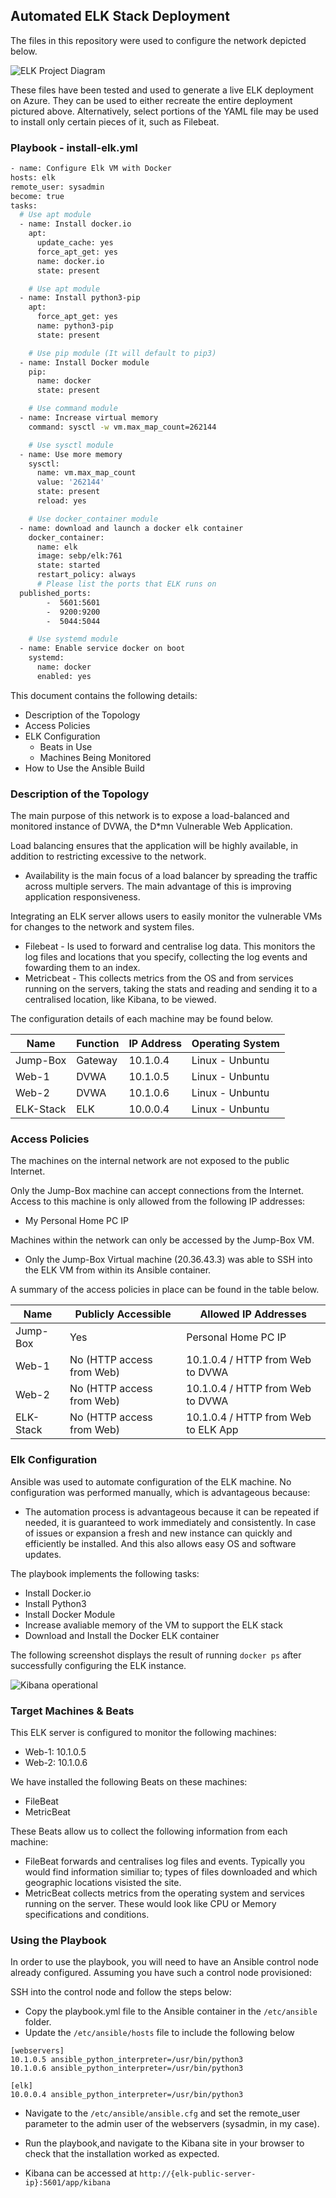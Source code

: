 ## Automated ELK Stack Deployment

The files in this repository were used to configure the network depicted below.

![ELK Project Diagram](./Diagrams/Project_Diagram.png)

These files have been tested and used to generate a live ELK deployment on Azure. They can be used to either recreate the entire deployment pictured above. Alternatively, select portions of the YAML file may be used to install only certain pieces of it, such as Filebeat.
### Playbook - install-elk.yml
  ``` bash
  - name: Configure Elk VM with Docker
  hosts: elk
  remote_user: sysadmin
  become: true
  tasks:
    # Use apt module
    - name: Install docker.io
      apt:
        update_cache: yes
        force_apt_get: yes
        name: docker.io
        state: present

      # Use apt module
    - name: Install python3-pip
      apt:
        force_apt_get: yes
        name: python3-pip
        state: present

      # Use pip module (It will default to pip3)
    - name: Install Docker module
      pip:
        name: docker
        state: present

      # Use command module
    - name: Increase virtual memory
      command: sysctl -w vm.max_map_count=262144

      # Use sysctl module
    - name: Use more memory
      sysctl:
        name: vm.max_map_count
        value: '262144'
        state: present
        reload: yes

      # Use docker_container module
    - name: download and launch a docker elk container
      docker_container:
        name: elk
        image: sebp/elk:761
        state: started
        restart_policy: always
        # Please list the ports that ELK runs on
	published_ports:
          -  5601:5601
          -  9200:9200
          -  5044:5044

      # Use systemd module
    - name: Enable service docker on boot
      systemd:
        name: docker
        enabled: yes  
```

This document contains the following details:
- Description of the Topology
- Access Policies
- ELK Configuration
  - Beats in Use
  - Machines Being Monitored
- How to Use the Ansible Build


### Description of the Topology

The main purpose of this network is to expose a load-balanced and monitored instance of DVWA, the D*mn Vulnerable Web Application.

Load balancing ensures that the application will be highly available, in addition to restricting excessive to the network.
- Availability is the main focus of a load balancer by spreading the traffic across multiple servers. The main advantage of this is improving application responsiveness.

Integrating an ELK server allows users to easily monitor the vulnerable VMs for changes to the network and system files.
- Filebeat - Is used to forward and centralise log data. This monitors the log files and locations that you specify, collecting the log events and fowarding them to an index.
- Metricbeat - This collects metrics from the OS and from services running on the servers, taking the stats and reading and sending it to a centralised location, like Kibana, to be viewed.

The configuration details of each machine may be found below.

| Name      | Function  | IP Address | Operating System |
|-----------|-----------|------------|------------------|
| Jump-Box  | Gateway   | 10.1.0.4   | Linux - Unbuntu  |
| Web-1     | DVWA      | 10.1.0.5   | Linux - Unbuntu  |
| Web-2     | DVWA      | 10.1.0.6   | Linux - Unbuntu  |
| ELK-Stack | ELK       | 10.0.0.4   | Linux - Unbuntu  |

### Access Policies

The machines on the internal network are not exposed to the public Internet. 

Only the Jump-Box machine can accept connections from the Internet. Access to this machine is only allowed from the following IP addresses:
- My Personal Home PC IP

Machines within the network can only be accessed by the Jump-Box VM.
- Only the Jump-Box Virtual machine (20.36.43.3) was able to SSH into the ELK VM from within its Ansible container.

A summary of the access policies in place can be found in the table below.

| Name      | Publicly Accessible       | Allowed IP Addresses                |
|-----------|---------------------------|-------------------------------------|
| Jump-Box  | Yes                       | Personal Home PC IP                 |
| Web-1     | No (HTTP access from Web) | 10.1.0.4 / HTTP from Web to DVWA    |
| Web-2     | No (HTTP access from Web) | 10.1.0.4 / HTTP from Web to DVWA    |
| ELK-Stack | No (HTTP access from Web) | 10.1.0.4 / HTTP from Web to ELK App |

### Elk Configuration

Ansible was used to automate configuration of the ELK machine. No configuration was performed manually, which is advantageous because:
- The automation process is advantageous because it can be repeated if needed, it is guaranteed to work immediately and consistently. In case of issues or expansion a fresh and new instance can quickly and efficiently be installed. And this also allows easy OS and software updates.

The playbook implements the following tasks:
- Install Docker.io
- Install Python3
- Install Docker Module
- Increase avaliable memory of the VM to support the ELK stack
- Download and Install the Docker ELK container

The following screenshot displays the result of running `docker ps` after successfully configuring the ELK instance.

![Kibana operational](./Images/docker_ps.JPG)

### Target Machines & Beats
This ELK server is configured to monitor the following machines:
- Web-1: 10.1.0.5
- Web-2: 10.1.0.6

We have installed the following Beats on these machines:
- FileBeat
- MetricBeat

These Beats allow us to collect the following information from each machine:
- FileBeat forwards and centralises log files and events. Typically you would find information similiar to; types of files downloaded and which geographic locations visisted the site.
- MetricBeat collects metrics from the operating system and services running on the server. These would look like CPU or Memory specifications and conditions.

### Using the Playbook
In order to use the playbook, you will need to have an Ansible control node already configured. Assuming you have such a control node provisioned: 

SSH into the control node and follow the steps below:
- Copy the playbook.yml file to the Ansible container in the `/etc/ansible` folder.
- Update the `/etc/ansible/hosts` file to include the following below

```
[webservers]
10.1.0.5 ansible_python_interpreter=/usr/bin/python3
10.1.0.6 ansible_python_interpreter=/usr/bin/python3

[elk]
10.0.0.4 ansible_python_interpreter=/usr/bin/python3
```
- Navigate to the `/etc/ansible/ansible.cfg` and set the remote_user parameter to the admin user of the webservers (sysadmin, in my case).

- Run the playbook,and navigate to the Kibana site in your browser to check that the installation worked as expected.

- Kibana can be accessed at `http://{elk-public-server-ip}:5601/app/kibana`